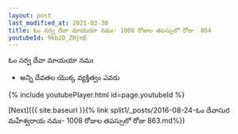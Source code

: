 ```yaml
---
layout: post
last_modified_at: 2021-03-30
title: ఓం సర్వ దేవా మాయయా నమః- 1008 రోజుల తపస్సులో రోజు  864
youtubeId: 9kb2D_ZHjnE
---
```

 
 
 ఓం సర్వ దేవా మాయయా నమః  
 
 -  అన్ని దేవతల యొక్క వ్యక్తిత్వం ఎవరు 
 
  
 
  
 
 
 
 
 
 


{% include youtubePlayer.html id=page.youtubeId %}
 
[Next]({{ site.baseurl }}{% link  split1/_posts/2016-08-24-ఓం దేవాసుర మహేశ్వరాయ నమః- 1008 రోజుల తపస్సులో రోజు  863.md%})
 
